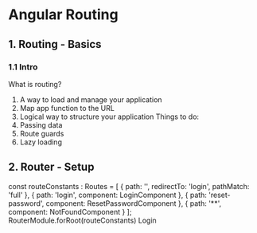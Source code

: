 # Angular Routing
## 1. Routing - Basics 
### 1.1 Intro
What is routing?
1. A way to load and manage your application
2. Map app function to the URL
3. Logical way to structure your application
Things to do:
1. Passing data
2. Route guards
3. Lazy loading

## 2. Router - Setup
const routeConstants : Routes = [
  { path: '', redirectTo: 'login', pathMatch: 'full' },
  { path: 'login', component: LoginComponent },
  { path: 'reset-password', component: ResetPasswordComponent },
  { path: '**', component: NotFoundComponent }
];
<router-outlet></router-outlet>
RouterModule.forRoot(routeConstants) 
<a routerLink="login" routerLinkActive="active">Login</a>